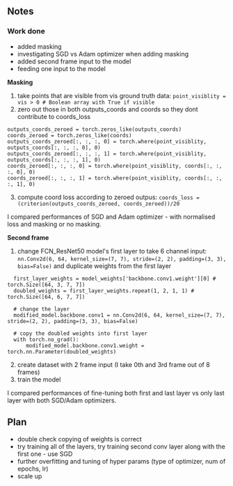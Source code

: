 ## Notes ##
### Work done
* added masking
* investigating SGD vs Adam optimizer when adding masking
* added second frame input to the model
* feeding one input to the model

__Masking__

1. take points that are visible from vis ground truth data: `point_visiblity = vis > 0 # Boolean array with True if visible`
2. zero out those in both outputs_coords and coords so they dont contribute to coords_loss
```
outputs_coords_zeroed = torch.zeros_like(outputs_coords)
coords_zeroed = torch.zeros_like(coords)
outputs_coords_zeroed[:, :, :, 0] = torch.where(point_visiblity, outputs_coords[:, :, :, 0], 0)
outputs_coords_zeroed[:, :, :, 1] = torch.where(point_visiblity, outputs_coords[:, :, :, 1], 0)
coords_zeroed[:, :, :, 0] = torch.where(point_visiblity, coords[:, :, :, 0], 0)
coords_zeroed[:, :, :, 1] = torch.where(point_visiblity, coords[:, :, :, 1], 0)
```

3. compute coord loss according to zeroed outpus: `coords_loss = (criterion(outputs_coords_zeroed, coords_zeroed))/20`


I compared performances of SGD and Adam optimizer - with normalised loss and  masking or no masking.

__Second frame__

1. change FCN_ResNet50 model's first layer to take 6 channel input: `nn.Conv2d(6, 64, kernel_size=(7, 7), stride=(2, 2), padding=(3, 3), bias=False)` and duplicate weights from the first layer 
```
  first_layer_weights = model_weights['backbone.conv1.weight'][0] # torch.Size([64, 3, 7, 7])
  doubled_weights = first_layer_weights.repeat(1, 2, 1, 1) # torch.Size([64, 6, 7, 7])
  
  # change the layer 
  modified_model.backbone.conv1 = nn.Conv2d(6, 64, kernel_size=(7, 7), stride=(2, 2), padding=(3, 3), bias=False)

  # copy the doubled weights into first layer
  with torch.no_grad():
      modified_model.backbone.conv1.weight = torch.nn.Parameter(doubled_weights)
```
2. create dataset with 2 frame input (I take 0th and 3rd frame out of 8 frames) 
3. train the model

I compared performances of fine-tuning both first and last layer vs only last layer with both SGD/Adam optimizers.


## Plan ##
* double check copying of weights is correct
* try training all of the layers, try training second conv layer along with the first one - use SGD
* further overfitting and tuning of hyper params (type of optimizer, num of epochs, lr)
* scale up
